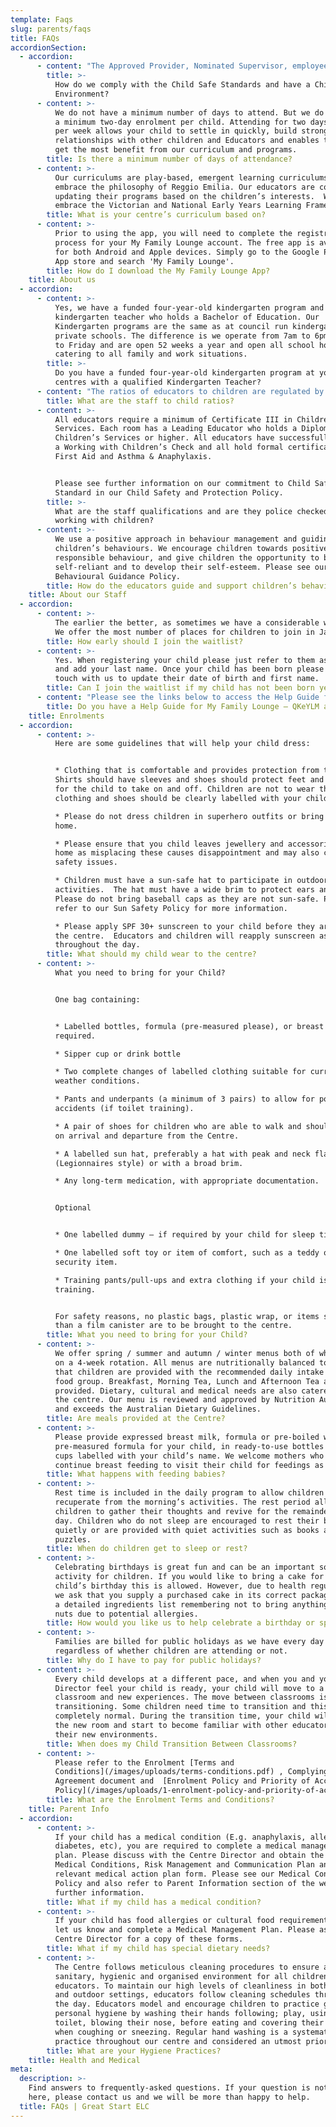 ```yaml
---
template: Faqs
slug: parents/faqs
title: FAQs
accordionSection:
  - accordion:
      - content: "The Approved Provider, Nominated Supervisor, employees and volunteers will implement a Child Protection Risk Management Strategy to ensure the health, wellbeing and safety of all children at the service, protect children from harm and protect the integrity of employees and volunteers.\n\nOur Child Safe and Protection Policy advises of our commitment, our policies and procedures in relation to the the seven Standards are as follows:\n\n* Strategies to embed a culture of child safety through effective leadership arrangements.\n* A child safe policy or statement of commitment to child safety.\n* A code of conduct that establishes clear expectations for appropriate behaviour with children\n* Screening, supervision, training, and other human resources practices that reduce the risk of child abuse by new and existing staff\n* Processes for responding to and reporting suspected child abuse.\n* Strategies to identify and reduce or remove risks of child abuse.\n* Strategies to promote the participation and empowerment of children.\n\n**_Statement of Commitment to Child Safety and Protection_**\n\nThe organisation has a strong commitment to child safety and protection, through implementing and adherence to the Child Safe Standards. This commitment extends to all children in our service and community with an aim for children to feel safe, secure and supported. We acknowledge the importance of our organisation and community to be committed to culturally safety of aboriginal children, the cultural safety for culturally and/or linguistically diverse children and safety of children with a disability. \n\n**_The centres’ approach to child safety and protection is based on the following principles:_**\n\n•\tChildren have the right to feel safe, secure and under the protection of responsible, caring, trustworthy, adults at all times.\n\n•\tChildren will be respected and in no way degraded, endangered, exploited, intimidated or harmed psychologically or physically.\n\n•\tWarm words and loving touch are basic needs throughout life. The loss of spontaneous affection would be detrimental to both children and staff.\n\n•\tPhysical contact is part of the nurturing of children and helps create and sustain trusting relationships and add to feelings of security.\n\n**_Who in our service upholds the Child Safe Standards? _**\n\nChild Safety Officer role is held by the Nominated Supervisor as part of their role to promote and maintain safety and health of children. In the temporary absences of the Nominated Supervisor the Responsible Person – Person in Charge of Service will hold this role. The Child Safety Officer role is also supported by the Wellbeing and Social Justice and Equity Representative/committees of the service. \n\n**_Understanding Your Obligations - Everyone has a part to play to protect children_**\n\nAs community members, we all have a moral obligation to protect any child under our care and supervision from foreseeable harm.  As early childhood service staff members, you play an especially critical role in protecting children (including identifying, responding to and reporting child abuse) and must meet a range of legal obligations to do so.\n\nThese legal obligations vary, depending on the nature of the service and your role within it. However the best way to comply and the best way to protect children in your care is to follow the: Four Critical Actions for Early Childhood Services.\n\nThere are certain classes of professionals, who are classified as **\"mandatory reporters**\". Within an early childhood service setting, mandatory reporters include:\n\n•\ta person registered to teach or with permission to teach under the Education and Training Reform Act 2006 (including early childhood and primary teachers and early childhood workers) \n\n•\tregistered doctors and nurses (including Maternal Child Health Nurses).\n\n**_Child Safe Code of Conduct_**\n\nThe service upholds the Child Safe Code of Conduct for employers, educators, volunteers, students, families, service community members and children to ensure the safety and wellbeing of children.\n\nThe Child Safe Standards, provide guidance and we follow the Child Safe Code of Conduct to clearly expectations for appropriate behaviour with children and adults. Further the service community (staff, volunteers, children and families) acknowledge the importance of an inclusive and supportive approach and understanding of safe behaviours and relationships with Aboriginal children, culture and/or linguistically diverse children and children with disabilities.\n\n**Our Child Safe Code of Conduct:**\n\nAll paid and unpaid staff (including volunteers, trainees) and parents, family members and members of the service community of are responsible for the safety and wellbeing of children and young people who engage with the service. All people of the service community are expected to act in accordance with this Child Safe Code of Conduct in their physical and online interactions with children and young people under the age of 18 years.\n\n**_WILL:_**\t\n\n• Act in accordance with the organisation’s Child Safety and Protection Policies and procedures at all times. \n\n• Behave respectfully, courteously and ethically towards children and their families and towards other staff. \n\n• Listen and respond to the views and concerns of children, particularly if they communicate (verbally or non-verbally) that they do not feel safe or well. \n\n• Promote the human rights, safety and wellbeing of all children in the organisation. \n\n• Demonstrate appropriate personal and professional boundaries. \n\n• Consider and respect the diverse backgrounds and needs of children. \n\n• Create an environment that promotes and enables children’s participation and is welcoming, culturally safe and inclusive for all children and their families. \n\n• Involve children in making decisions about activities, policies and processes that concern them wherever possible. \n\n• Contribute, where appropriate, to the organisation’s policies, discussions, learning and reviews about child safety and wellbeing. \n\n• Identify and mitigate risks to children’s safety and wellbeing as required by the organisation’s risk assessment and management policy or process. \n\n• Respond to any concerns or complaints of child harm or abuse promptly and in line with the organisation’s policy and procedure for receiving and responding to complaints. \n\n• Report all suspected or disclosed child harm or abuse as required by the legislation and by policy and procedure on internal and external reporting. \n\n• Comply with the organisation’s protocols on communicating with children. \n\n• Comply with regulation and the organisation’s policies and procedures on record keeping and information sharing.\n\n_**WILL NOT:**_\n\n• Engage in any unlawful activity with or in relation to a child. \n\n• Engage in any activity that is likely to physically, sexually or emotionally harm a child. \n\n• Unlawfully discriminate against any child or their family members. • Be alone with a child unnecessarily. \n\n• Arrange personal contact, including online contact, with children I am working with for a purpose unrelated to the organisation’s activities. \n\n• Disclose personal or sensitive information about a child, including images of a child, unless the child and their parent or legal guardian consent or unless I am required to do so by the organisation’s policy and procedure on reporting. \n\n• Use inappropriate language in the presence of children, or show or provide children with access to inappropriate images or material. \n\n• Work with children while under the influence of alcohol or prohibited drugs. \n\n• Ignore or disregard any suspected or disclosed child harm or abuse.\n\n**_If you believe the Child Safe Code of Conduct has been breached by another person in the organisation, you will:\t_**\n\n• Act to prioritise the best interests of children. \n\n• Take actions promptly to ensure that children are safe. \n\n• Promptly report any concerns per the policy and procedure.\n\n• Follow the organisation’s policies and procedures for receiving and responding to complaints and concerns. \n\n• Comply with legislative requirements on reporting, and with the organisation’s policy and procedure on internal and external reporting.\n\n\n\n_**How do we empower children and promote their understanding and awareness of Child Safety? We:**_\r\n\n\r\n\n* support children and young people to understand their rights, contribute to child safety planning and raise concerns\r\n* promoting and encouraging children’s participation in decision-making\r\n* value and respect children’s opinions\r\n* seek children’s views about what makes them feel safe and unsafe\r\n* establish an environment of trust and inclusion that enables children to ask questions and speak up if they are worried or feeling unsafe.\n\nWe implement the Child Safe standard by including the following in our educational program:\r\n\n* age-appropriate resources for children and families on children’s rights\r\n* child-friendly information and communications about personal safety, and how to voice concerns about personal safety\r\n* provide a safe environment for children to express concerns where they will be taken seriously and not judged. We have a Wellbeing Program that supports all children wellbeing, health and safety.\n\n\n\n## **Please see our Child Safety and Protection Policy for all other policies and procedures in relation to our governance in relation to Child Safe Standards.**"
        title: >-
          How do we comply with the Child Safe Standards and have a Child Safe
          Environment?
      - content: >-
          We do not have a minimum number of days to attend. But we do recommend
          a minimum two-day enrolment per child. Attending for two days or more
          per week allows your child to settle in quickly, build strong
          relationships with other children and Educators and enables them to
          get the most benefit from our curriculum and programs.
        title: Is there a minimum number of days of attendance?
      - content: >-
          Our curriculums are play-based, emergent learning curriculums and
          embrace the philosophy of Reggio Emilia. Our educators are constantly
          updating their programs based on the children’s interests.  We also
          embrace the Victorian and National Early Years Learning Frameworks.
        title: What is your centre’s curriculum based on?
      - content: >-
          Prior to using the app, you will need to complete the registration
          process for your My Family Lounge account. The free app is available
          for both Android and Apple devices. Simply go to the Google Play or
          App store and search 'My Family Lounge'.
        title: How do I download the My Family Lounge App?
    title: About us
  - accordion:
      - content: >-
          Yes, we have a funded four-year-old kindergarten program and employ a
          kindergarten teacher who holds a Bachelor of Education. Our
          Kindergarten programs are the same as at council run kindergartens and
          private schools. The difference is we operate from 7am to 6pm Monday
          to Friday and are open 52 weeks a year and open all school holidays;
          catering to all family and work situations.
        title: >-
          Do you have a funded four-year-old kindergarten program at your
          centres with a qualified Kindergarten Teacher?
      - content: "The ratios of educators to children are regulated by the Victorian Government. We always ensure these ratios are met or exceeded over the service as follows: .\L\n\n0-3 year old children  - 1 educator : 4 children.\n\n\L3-5 year old children - 1 educator : 11 children."
        title: What are the staff to child ratios?
      - content: >-
          All educators require a minimum of Certificate III in Children’s
          Services. Each room has a Leading Educator who holds a Diploma in
          Children’s Services or higher. All educators have successfully gained
          a Working with Children’s Check and all hold formal certification in
          First Aid and Asthma & Anaphylaxis.


          Please see further information on our commitment to Child Safe
          Standard in our Child Safety and Protection Policy.
        title: >-
          What are the staff qualifications and are they police checked for
          working with children?
      - content: >-
          We use a positive approach in behaviour management and guiding
          children’s behaviours. We encourage children towards positive and
          responsible behaviour, and give children the opportunity to become
          self-reliant and to develop their self-esteem. Please see our
          Behavioural Guidance Policy.
        title: How do the educators guide and support children’s behaviours?
    title: About our Staff
  - accordion:
      - content: >-
          The earlier the better, as sometimes we have a considerable waitlist.
          We offer the most number of places for children to join in January.
        title: How early should I join the waitlist?
      - content: >-
          Yes. When registering your child please just refer to them as ‘Baby’
          and add your last name. Once your child has been born please be in
          touch with us to update their date of birth and first name.
        title: Can I join the waitlist if my child has not been born yet?
      - content: "Please see the links below to access the Help Guide for the My Family Lounge and the self-help videos so you feel confident using the parent portal to its full potential.\_My Family Portal Help Guide: [myfamilylounge.com.au/My-Family-Lounge/help-guide ](https://myfamilylounge.com.au/My-Family-Lounge/help-guide)\n\nFeel free to watch the self-help videos on the following topics.\_\_ \_[myfamilylounge.com.au/My-Family-Lounge/how-to-videos](https://myfamilylounge.com.au/My-Family-Lounge/how-to-videos) \n\n* How to Register for My Family Lounge\n* How to Create Your First Waitlist Request\n* How to Accept an Offer & Complete the Enrolment Form\n* How to Request a Change to an Existing Booking\n* How to Reset Your Password\n* How to Change Your Email Address for Your MFL Account"
        title: Do you have a Help Guide for My Family Lounge – QKeYLM and QK Enrol?
    title: Enrolments
  - accordion:
      - content: >-
          Here are some guidelines that will help your child dress:


          * Clothing that is comfortable and provides protection from the sun. 
          Shirts should have sleeves and shoes should protect feet and be easy
          for the child to take on and off. Children are not to wear thongs. All
          clothing and shoes should be clearly labelled with your child’s name.

          * Please do not dress children in superhero outfits or bring toys from
          home. 

          * Please ensure that you child leaves jewellery and accessories at
          home as misplacing these causes disappointment and may also cause
          safety issues.

          * Children must have a sun-safe hat to participate in outdoor
          activities.  The hat must have a wide brim to protect ears and neck. 
          Please do not bring baseball caps as they are not sun-safe. Please
          refer to our Sun Safety Policy for more information.

          * Please apply SPF 30+ sunscreen to your child before they arrive at
          the centre.  Educators and children will reapply sunscreen as needed
          throughout the day.
        title: What should my child wear to the centre?
      - content: >-
          What you need to bring for your Child?


          One bag containing:


          * Labelled bottles, formula (pre-measured please), or breast milk as
          required.

          * Sipper cup or drink bottle

          * Two complete changes of labelled clothing suitable for current
          weather conditions.

          * Pants and underpants (a minimum of 3 pairs) to allow for possible
          accidents (if toilet training).

          * A pair of shoes for children who are able to walk and should be worn
          on arrival and departure from the Centre.

          * A labelled sun hat, preferably a hat with peak and neck flap
          (Legionnaires style) or with a broad brim.

          * Any long-term medication, with appropriate documentation.


          Optional


          * One labelled dummy – if required by your child for sleep time.

          * One labelled soft toy or item of comfort, such as a teddy or
          security item.

          * Training pants/pull-ups and extra clothing if your child is toilet
          training.


          For safety reasons, no plastic bags, plastic wrap, or items smaller
          than a film canister are to be brought to the centre.
        title: What you need to bring for your Child?
      - content: >-
          We offer spring / summer and autumn / winter menus both of which are
          on a 4-week rotation. All menus are nutritionally balanced to ensure
          that children are provided with the recommended daily intake of each
          food group. Breakfast, Morning Tea, Lunch and Afternoon Tea are
          provided. Dietary, cultural and medical needs are also catered for at
          the centre. Our menu is reviewed and approved by Nutrition Australia
          and exceeds the Australian Dietary Guidelines.
        title: Are meals provided at the Centre?
      - content: >-
          Please provide expressed breast milk, formula or pre-boiled water and
          pre-measured formula for your child, in ready-to-use bottles or sippy
          cups labelled with your child’s name. We welcome mothers who wish to
          continue breast feeding to visit their child for feedings as needed.
        title: What happens with feeding babies?
      - content: >-
          Rest time is included in the daily program to allow children to
          recuperate from the morning’s activities. The rest period allows
          children to gather their thoughts and revive for the remainder of the
          day. Children who do not sleep are encouraged to rest their bodies
          quietly or are provided with quiet activities such as books and
          puzzles.
        title: When do children get to sleep or rest?
      - content: >-
          Celebrating birthdays is great fun and can be an important social
          activity for children. If you would like to bring a cake for your
          child’s birthday this is allowed. However, due to health regulations
          we ask that you supply a purchased cake in its correct packaging with
          a detailed ingredients list remembering not to bring anything with
          nuts due to potential allergies.
        title: How would you like us to help celebrate a birthday or special event?
      - content: >-
          Families are billed for public holidays as we have every day costs,
          regardless of whether children are attending or not.
        title: Why do I have to pay for public holidays?
      - content: >-
          Every child develops at a different pace, and when you and your Centre
          Director feel your child is ready, your child will move to a new
          classroom and new experiences. The move between classrooms is called
          transitioning. Some children need time to transition and this is
          completely normal. During the transition time, your child will visit
          the new room and start to become familiar with other educators and
          their new environments.
        title: When does my Child Transition Between Classrooms?
      - content: >-
          Please refer to the Enrolment [Terms and
          Conditions](/images/uploads/terms-conditions.pdf) , Complying Written
          Agreement document and  [Enrolment Policy and Priority of Access
          Policy](/images/uploads/1-enrolment-policy-and-priority-of-access-policy_06-2020.pdf).
        title: What are the Enrolment Terms and Conditions?
    title: Parent Info
  - accordion:
      - content: >-
          If your child has a medical condition (E.g. anaphylaxis, allergies,
          diabetes, etc), you are required to complete a medical management
          plan. Please discuss with the Centre Director and obtain the relevant
          Medical Conditions, Risk Management and Communication Plan and the
          relevant medical action plan form. Please see our Medical Conditions
          Policy and also refer to Parent Information section of the website for
          further information.
        title: What if my child has a medical condition?
      - content: >-
          If your child has food allergies or cultural food requirements please
          let us know and complete a Medical Management Plan. Please ask the
          Centre Director for a copy of these forms.
        title: What if my child has special dietary needs?
      - content: >-
          The Centre follows meticulous cleaning procedures to ensure a
          sanitary, hygienic and organised environment for all children and
          educators. To maintain our high levels of cleanliness in both indoor
          and outdoor settings, educators follow cleaning schedules throughout
          the day. Educators model and encourage children to practice good
          personal hygiene by washing their hands following; play, using the
          toilet, blowing their nose, before eating and covering their mouths
          when coughing or sneezing. Regular hand washing is a systematic
          practice throughout our centre and considered an utmost priority.
        title: What are your Hygiene Practices?
    title: Health and Medical
meta:
  description: >-
    Find answers to frequently-asked questions. If your question is not listed
    here, please contact us and we will be more than happy to help.
  title: FAQs | Great Start ELC
---
```



